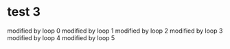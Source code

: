 # test 3
modified by loop 0
modified by loop 1
modified by loop 2
modified by loop 3
modified by loop 4
modified by loop 5
